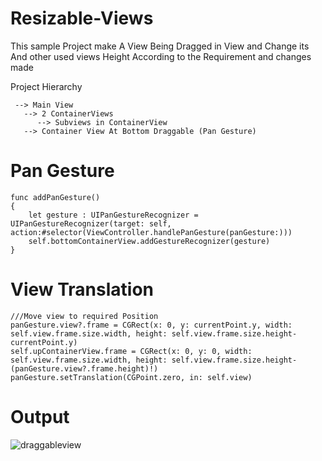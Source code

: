 # Resizable-Views

This sample Project make A View Being Dragged in View and Change its And other used views Height According to the Requirement and changes made

Project Hierarchy 
 
     --> Main View
       --> 2 ContainerViews
          --> Subviews in ContainerView
       --> Container View At Bottom Draggable (Pan Gesture)
       
# Pan Gesture
    func addPanGesture()
    {
        let gesture : UIPanGestureRecognizer = UIPanGestureRecognizer(target: self, action:#selector(ViewController.handlePanGesture(panGesture:)))
        self.bottomContainerView.addGestureRecognizer(gesture)
    }
    
# View Translation

    ///Move view to required Position
    panGesture.view?.frame = CGRect(x: 0, y: currentPoint.y, width: self.view.frame.size.width, height: self.view.frame.size.height-currentPoint.y)
    self.upContainerView.frame = CGRect(x: 0, y: 0, width: self.view.frame.size.width, height: self.view.frame.size.height-(panGesture.view?.frame.height)!)
    panGesture.setTranslation(CGPoint.zero, in: self.view)
       
# Output 

![draggableview](https://user-images.githubusercontent.com/26831784/35792834-0d8106d4-0a75-11e8-8182-afe4990fed0c.gif)
